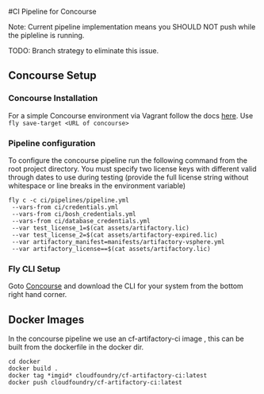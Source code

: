 #CI Pipeline for Concourse

Note: Current pipeline implementation means you SHOULD NOT push while the pipleline
is running.

TODO: Branch strategy to eliminate this issue.

## Concourse Setup

### Concourse Installation

For a simple Concourse environment via Vagrant follow the docs [here](http://concourse.ci/deploying-with-vagrant.html).
Use `fly save-target <URL of concourse>`

### Pipeline configuration

To configure the concourse pipeline run the following command from the root project directory.
You must specify two license keys with different valid through dates to use during testing (provide the full license string without whitespace or line breaks in the environment variable)

```
fly c -c ci/pipelines/pipeline.yml
 --vars-from ci/credentials.yml
 --vars-from ci/bosh_credentials.yml
 --vars-from ci/database_credentials.yml
 --var test_license_1=$(cat assets/artifactory.lic)
 --var test_license_2=$(cat assets/artifactory-expired.lic)
 --var artifactory_manifest=manifests/artifactory-vsphere.yml
 --var artifactory_license==$(cat assets/artifactory.lic)
```

### Fly CLI Setup

Goto [Concourse](http://192.168.100.4:8080/pipelines/main) and download the
CLI for your system from the bottom right hand corner.

## Docker Images

In the concourse pipeline we use an cf-artifactory-ci image
, this can be built from the dockerfile in the docker dir.

```
cd docker
docker build .
docker tag *imgid* cloudfoundry/cf-artifactory-ci:latest
docker push cloudfoundry/cf-artifactory-ci:latest
```

